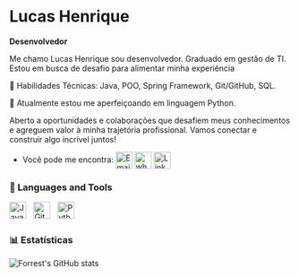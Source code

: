 # Lucas Henrique
**Desenvolvedor**

Me chamo Lucas Henrique sou desenvolvedor. Graduado em gestão de TI. Estou em busca de desafio para alimentar minha experiência

🔹 Habilidades Técnicas: Java, POO, Spring Framework, Git/GitHub, SQL.

🔹 Atualmente estou me aperfeiçoando em linguagem Python.

Aberto a oportunidades e colaborações que desafiem meus conhecimentos e agreguem valor à minha trajetória profissional. Vamos conectar e construir algo incrível juntos!
- Você pode me encontra: <a href="mailto:lucas27hrds@gmai.com" title="Email"><img alt="Email" src="https://img.shields.io/badge/Gmail-D14836?style=for-the-badge&logo=gmail&logoColor=white" height="30" align="center"/></a> <a href="https://wa.me/5562991086282" title="Whatsapp"><img alt="whatsapp"  src="https://img.shields.io/badge/WhatsApp-25D366?style=for-the-badge&logo=whatsapp&logoColor=white" height="30" align="center"/></a> <a href="https://www.linkedin.com/in/lucashrds/"><img  alt="LinkedIn" title="LinkedIn" src="https://img.shields.io/static/v1?message=LinkedIn&logo=linkedin&label=&color=0077B5&logoColor=white&labelColor=&style=for-the-badge" height="30" align="center" /></a> 


### 🧰 Languages and Tools

<img align="left" alt="Java" width="30px" style="padding-right:10px;" src="https://cdn.jsdelivr.net/gh/devicons/devicon/icons/java/java-original.svg"/>
<img align="left" alt="Git" width="30px" style="padding-right:10px;" src="https://cdn.jsdelivr.net/gh/devicons/devicon/icons/git/git-original.svg" />
<img align="left" alt="Python" width="30px" style="padding-right:10px;" src="https://cdn.jsdelivr.net/gh/devicons/devicon/icons/python/python-plain.svg" />

<br/>
<br/>

### 📊 Estatísticas

![Forrest's GitHub stats](https://github-readme-stats.vercel.app/api?username=LucasHRdS&show_icons=true&theme=gruvbox)

